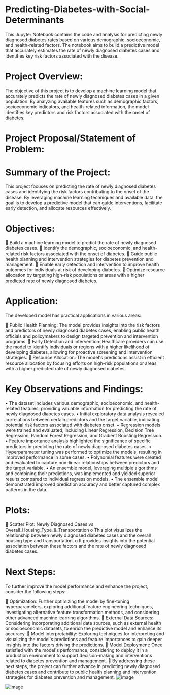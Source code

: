 # Predicting-Diabetes-with-Social-Determinants

This Jupyter Notebook contains the code and analysis for predicting newly diagnosed diabetes rates based on various demographic, socioeconomic, and health-related factors. The notebook aims to build a predictive model that accurately estimates the rate of newly diagnosed diabetes cases and identifies key risk factors associated with the disease.

# Project Overview:

The objective of this project is to develop a machine learning model that accurately predicts the rate of newly diagnosed diabetes cases in a given population. By analyzing available features such as demographic factors, socioeconomic indicators, and health-related information, the model identifies key predictors and risk factors associated with the onset of diabetes.

# Project Proposal/Statement of Problem:

# Summary of the Project:

This project focuses on predicting the rate of newly diagnosed diabetes cases and identifying the risk factors contributing to the onset of the disease. By leveraging machine learning techniques and available data, the goal is to develop a predictive model that can guide interventions, facilitate early detection, and allocate resources effectively.

# Objectives:

	Build a machine learning model to predict the rate of newly diagnosed diabetes cases.
	Identify the demographic, socioeconomic, and health-related risk factors associated with the onset of diabetes.
	Guide public health planning and intervention strategies for diabetes prevention and management.
	Enable early detection and intervention to improve health outcomes for individuals at risk of developing diabetes.
	Optimize resource allocation by targeting high-risk populations or areas with a higher predicted rate of newly diagnosed diabetes.

# Application:

The developed model has practical applications in various areas:

	Public Health Planning: The model provides insights into the risk factors and predictors of newly diagnosed diabetes cases, enabling public health officials and policymakers to design targeted prevention and intervention programs.
	Early Detection and Intervention: Healthcare providers can use the model to identify individuals or regions with a higher likelihood of developing diabetes, allowing for proactive screening and intervention strategies.
	Resource Allocation: The model's predictions assist in efficient resource allocation by focusing efforts on high-risk populations or areas with a higher predicted rate of newly diagnosed diabetes.

# Key Observations and Findings:

• The dataset includes various demographic, socioeconomic, and health-related features, providing valuable information for predicting the rate of newly diagnosed diabetes cases.
• Initial exploratory data analysis revealed correlations between certain predictors and the target variable, indicating potential risk factors associated with diabetes onset.
• Regression models were trained and evaluated, including Linear Regression, Decision Tree Regression, Random Forest Regression, and Gradient Boosting Regression.
• Feature importance analysis highlighted the significance of specific predictors in predicting the rate of newly diagnosed diabetes cases.
• Hyperparameter tuning was performed to optimize the models, resulting in improved performance in some cases.
• Polynomial features were created and evaluated to capture non-linear relationships between predictors and the target variable.
• An ensemble model, leveraging multiple algorithms and combining their predictions, was implemented and yielded superior results compared to individual regression models.
• The ensemble model demonstrated improved prediction accuracy and better captured complex patterns in the data.


# Plots:

	Scatter Plot: Newly Diagnosed Cases vs Overall_Housing_Type_&_Transportation
o	This plot visualizes the relationship between newly diagnosed diabetes cases and the overall housing type and transportation.
o	It provides insights into the potential association between these factors and the rate of newly diagnosed diabetes cases.

# Next Steps:

To further improve the model performance and enhance the project, consider the following steps:

	Optimization: Further optimizing the model by fine-tuning hyperparameters, exploring additional feature engineering techniques, investigating alternative feature transformation methods, and considering other advanced machine learning algorithms.
	External Data Sources: Considering incorporating additional data sources, such as external health or socioeconomic datasets, to enrich the predictive model and enhance its accuracy.
	Model Interpretability: Exploring techniques for interpreting and visualizing the model's predictions and feature importances to gain deeper insights into the factors driving the predictions.
	Model Deployment: Once satisfied with the model's performance, considering to deploy it in a production environment to support decision-making and interventions related to diabetes prevention and management.
	By addressing these next steps, the project can further advance in predicting newly diagnosed diabetes cases and contribute to public health planning and intervention strategies for diabetes prevention and management.
![image](https://github.com/hdawit/Predicting-Diabetes-with-Social-Determinants/assets/43795941/6ce8a581-ae3f-48cd-86e5-243d8e4ef60b)

![image](https://github.com/hdawit/Predicting-Diabetes-with-Social-Determinants/assets/43795941/602f7624-854c-43a3-9e7d-9aaa3db62310)
